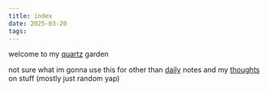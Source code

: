 ```yaml
---
title: index
date: 2025-03-20
tags:
---
```

welcome to my [quartz](https://quartz.jzhao.xyz) garden 

not sure what im gonna use this for other than [daily](/daily) notes and my [thoughts](/thoughts) on stuff (mostly just random yap)

